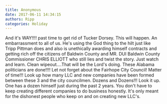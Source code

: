 ```yaml
---
title: Anonymous
date: 2017-06-11 14:34:15
authors: Ripp
categories: Holiday
---
```


 And it's WAY!!!! past time to get rid of Tucker Dorsey. This will happen. An embarrassment to all of us. He's using the God thing to the hilt just like Tripp Pittman does and also is unethically  awarding himself contracts and getting rich off the citizens of Baldwin County and MR. DUI Baldwin County Commissioner CHRIS ELLIOTT who still lies and twist the story.  Just watch and learn. Clean wipeout....That will be the Lord's doing. These Alabama politicians are done!!!!  Let not forget about the Fairhope City Council!  Matter of time!!!  Look up how many LLC and new companies have been formed between these 3 and the city councilmen. Dozens and Dozens!!!  Look it up. One has a dozen himself just during the past 2 years. You don't have to keep creating different companies to do business honestly. It's only meant for the dishonest people who keep on and on creating new LLC's.